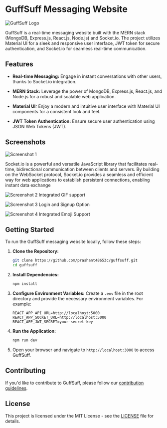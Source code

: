 
# GuffSuff Messaging Website

![GuffSuff Logo](![image](https://github.com/prashant48653c/guffsuff/assets/125622593/0d876d28-07e8-4507-8558-fd4b88c8542c)
)

GuffSuff is a real-time messaging website built with the MERN stack (MongoDB, Express.js, React.js, Node.js) and Socket.io. The project utilizes Material UI for a sleek and responsive user interface, JWT token for secure authentication, and Socket.io for seamless real-time communication.

## Features

- **Real-time Messaging:** Engage in instant conversations with other users, thanks to Socket.io integration.
  
- **MERN Stack:** Leverage the power of MongoDB, Express.js, React.js, and Node.js for a robust and scalable web application.

- **Material UI:** Enjoy a modern and intuitive user interface with Material UI components for a consistent look and feel.

- **JWT Token Authentication:** Ensure secure user authentication using JSON Web Tokens (JWT).

## Screenshots

![Screenshot 1](![image](https://github.com/prashant48653c/guffsuff/assets/125622593/40ca8b8d-2260-41e2-8bb4-24dac15006c5)
)

Socket.io is a powerful and versatile JavaScript library that facilitates real-time, bidirectional communication between clients and servers. By building on the WebSocket protocol, Socket.io provides a seamless and efficient way for web applications to establish persistent connections, enabling instant data exchange

![Screenshot 2](![image](https://github.com/prashant48653c/guffsuff/assets/125622593/83ffb532-401b-4a78-af9b-72451e201870)
)
Integrated GIF support

![Screenshot 3](![image](https://github.com/prashant48653c/guffsuff/assets/125622593/b7274e91-5323-4695-a7ab-602c01a8c8c6)
)
Login and Signup Option

![Screenshot 4](![image](https://github.com/prashant48653c/guffsuff/assets/125622593/dc364ef1-59d6-4042-953a-f79b284d60e4)
)
Integrated Emoji Support

## Getting Started

To run the GuffSuff messaging website locally, follow these steps:

1. **Clone the Repository:**
   ```bash
   git clone https://github.com/prashant48653c/guffsuff.git
   cd guffsuff
   ```

2. **Install Dependencies:**
   ```bash
   npm install
   ```

3. **Configure Environment Variables:**
   Create a `.env` file in the root directory and provide the necessary environment variables. For example:
   ```env
   REACT_APP_API_URL=http://localhost:5000
   REACT_APP_SOCKET_URL=http://localhost:5000
   REACT_APP_JWT_SECRET=your-secret-key
   ```

4. **Run the Application:**
   ```bash
   npm run dev
   ```

5. Open your browser and navigate to `http://localhost:3000` to access GuffSuff.

## Contributing

If you'd like to contribute to GuffSuff, please follow our [contribution guidelines](CONTRIBUTING.md).

## License

This project is licensed under the MIT License - see the [LICENSE](LICENSE) file for details.

